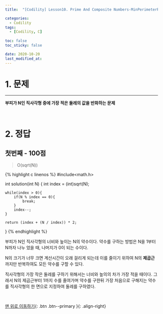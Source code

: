 ```yaml
---
title:  "[Codility] Lesson10. Prime And Composite Numbers-MinPerimeterRectangle C언어 풀이" 

categories:
  - Codility
tags:
  - [Codility, C]
 
toc: false
toc_sticky: false

date: 2020-10-20
last_modified_at:
---
```

# 1. 문제
---
**부피가 N인 직사각형 중에 가장 적은 둘레의 값을 반화하는 문제**

<br>

# 2. 정답
## 첫번째 - 100점
>O(sqrt(N))

{% highlight c linenos %}
#include<math.h>

int solution(int N) {
    int index = (int)sqrt(N);
    
    while(index > 0){
        if(N % index == 0){
            break;
        }
        index--;
    }
    
    return (index + (N / index)) * 2;
}
{% endhighlight %}

부피가 N인 직사각형의 너비와 높이는 N의 약수이다. 약수를 구하는 방법은 N을 1부터 N까자 나누 었을 때, 나머지가 0이 되는 수이다.   

N의 크기가 너무 크면 계산시간이 오래 걸리게 되는데 이를 줄이기 위하여 N의 **제곱근** 까지만 반복하여도 모든 약수를 구할 수 있다.   

직사각형의 가장 작은 둘레를 구하기 위해서는 너비와 높의의 차가 가장 적을 때이다. 그래서 N의 제곱근부터 1까지 수를 줄여가며 약수를 구한뒤 가장 처음으로 구해지는 약수를 직사각형의 한 면으로 지정하여 둘레를 구하였다.

<br>

[맨 위로 이동하기](#){: .btn .btn--primary }{: .align-right}